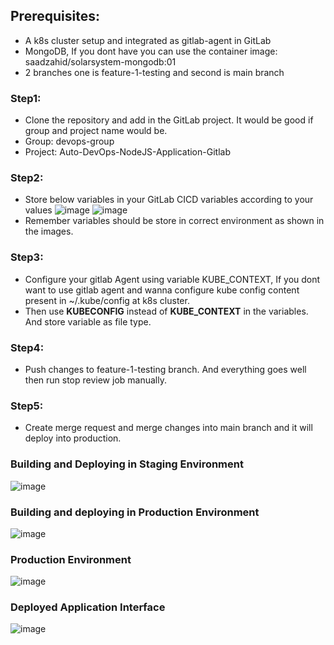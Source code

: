 ## Prerequisites:
* A k8s cluster setup and integrated as gitlab-agent in GitLab
* MongoDB, If you dont have you can use the container image: saadzahid/solarsystem-mongodb:01
* 2 branches one is feature-1-testing and second is main branch

### Step1:
* Clone the repository and add in the GitLab project. It would be good if group and project name would be.
* Group: devops-group
* Project: Auto-DevOps-NodeJS-Application-Gitlab

### Step2:
* Store below variables in your GitLab CICD variables according to your values
![image](https://github.com/user-attachments/assets/8e3479c4-ca14-4da4-8554-19487388792a)
![image](https://github.com/user-attachments/assets/0450abbd-093d-49c4-9051-626f2bb7d6d9)
* Remember variables should be store in correct environment as shown in the images.

### Step3:
* Configure your gitlab Agent using variable KUBE_CONTEXT, If you dont want to use gitlab agent and wanna configure kube config content present in ~/.kube/config at k8s cluster.
* Then use **KUBECONFIG** instead of **KUBE_CONTEXT** in the variables. And store variable as file type.

### Step4:
* Push changes to feature-1-testing branch. And everything goes well then run stop review job manually.

### Step5:
* Create merge request and merge changes into main branch and it will deploy into production.

### Building and Deploying in Staging Environment
![image](https://github.com/user-attachments/assets/7e0a333e-20e0-46e3-9f3a-d713033fab08)

### Building and deploying in Production Environment
![image](https://github.com/user-attachments/assets/90cd3a8b-ce73-4704-9882-0a42d34a3e08)

### Production Environment
![image](https://github.com/user-attachments/assets/e981ef70-c38f-4d46-9ee9-996263c52c67)


### Deployed Application Interface
![image](https://github.com/user-attachments/assets/fae733be-08dd-47a1-b8b9-9bc3f9fb6e91)
